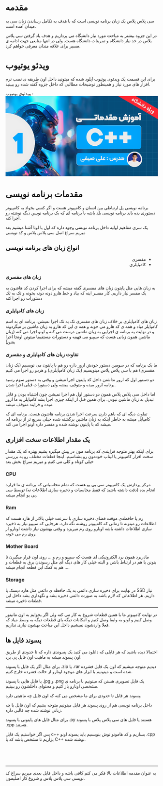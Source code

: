 # مقدمه

سی پلاس پلاس یک زبان برنامه نویسی است که با هدف به تکامل رساندن زبان سی به میدان آمده است.

در این جزوه بیشتر به مباحث مورد نیاز دانشگاه می پردازیم و هدف یاد گرفتن سی پلاس پلاس در حد نیاز دانشگاه و تمرینات دانشگاه هست. ولی در انتها منابعی جهت ادامه ی مسیر برای علاقه مندان معرفی خواهم کرد.

# ویدئو یوتیوب

برای این قسمت یک ویدئوی یوتیوب آپلود شده که میتونید داخل اون طریقه ی نصب نرم افزار های مورد نیاز و همینطور توضیحات مطالبی که داخل جزوه گفته شده رو ببینید.

ویدئوی یوتیوب :
[![01 - مقدمه ای بر برنامه نویسی و نصب نرم افزار های لازم برای برنامه نویسی سی پلاس پلاس](Step-1-Thumbnail.png)](https://youtu.be/pHvu6_E2T84?si=pBGo6QSU8tH4WBmV)

# مقدمات برنامه نویسی

برنامه نویسی پل ارتباطی بین انسان و کامپیوتر هست و اگر کسی بخواد به کامپیوتر دستوری بده باید برنامه نویسی بلد باشه یا برنامه ای که یک برنامه نویس دیگه نوشته رو اجرا کنه.

یک سری مفاهیم اولیه داخل برنامه نویسی وجود داره که اول با اونا آشنا میشیم بعد میریم سراغ اصل سی پلاس پلاس و کد نویسی

## انواع زبان های برنامه نویسی

<div dir="rtl">
    <ul>
        <li>
            مفسری
        </li>
        <li>
            کامپایلری
        </li>
    </ul>
</div>

### زبان های مفسری

به زبان هایی مثل پایتون زبان های مفسری گفته میشه که برای اجرا کردن کد هاشون به یک مفسر نیاز داریم. کار مفسر اینه که بیاد و خط هارو دونه دونه بخونه و تک به تک دستورات رو اجرا کنه

### زبان های کامپایلری

زبان های کامپایلری بر خلاف زبان های مفسری تک به تک اجرا نمیشن، برنامه ای به اسم کامپایلر میاد و همه ی کد هارو می خونه و همه ی این کد هارو به زبان ماشین بر میگردونه و در نهایت یه برنامه ی اجرایی به زبان ماشین درست می کنه و اونو اجرا می کنه (زبان ماشین همون زبانی هست که سیپیو می فهمه و دستورات مستقیما میتونن اونجا اجرا بشن)

### تفاوت زبان های کامپایلری و مفسری
ما یک برنامه که در سومین دستور خودش ارور داره رو هم با پایتون می نویسیم (یک زبان مفسری) هم با سی پلاس پلاس مینویسیم (یک زبان کامپایلری) و هردو رو اجرا می کنیم.

دو دستور اول که ارور نداشتن داخل کد پایتون اجرا میشن و وقتی به دستور سوم رسید برنامه ارور میده و متوقف میشه ولی دستورات قبلی اجرا شدن.

اما داخل سی پلاس پلاس همون دو دستور اول هم اجرا نمیشن چون اشتباه بودن و قابل تبدیل به زبان ماشین نبودن. برای همین قبل از اینکه چیزی اجرا بشه کامپایلر به  ما ارور میده و فرایند متوقف میشه.

تفاوت دیگه ای که باهم دارن سرعت اجرا شدن برنامه هاشون هست. برنامه ای که کامپایل میشه به خاطر اینکه به زبان ماشین برگشته شده خیلی سریع تر از برنامه ای  میشه که با پایتون نوشته شده و مفسر داره اونو اجرا می کنه.

## یک مقدار اطلاعات سخت افزاری

برای اینکه بهتر متوجه فرایندی که برنامه مون در پیش میگیره بشیم بهتره که یک مقدار سخت افزار کامپیوتر یا لپتاپ خودمون رو بشناسیم. اینجا قطعات مختلف رو یه بررسی خیلی کوتاه و کلی می کنیم و میریم سراغ بخش بعد

### CPU

مرکز پردازش یک کامپیوتر سی پی یو هست که تمام محاسباتی که برنامه ی ما قراره انجام بده (دقت داشته باشید که فقط محاسبات و ذخیره سازی اطلاعات نه) توسط سی پی یو انجام میشه. 

### Ram

رم یا حافظه‌ی موقت فضای ذخیره سازی با سرعت خیلی بالاتر از هارد هست که اطلاعات رو میتونه تا زمانی که کامپیوتر روشنه نگه داره. هرجایی که سیپیو نیاز به ذخیره سازی اطلاعات داشته باشه اونارو روی رم میریزه و وقتی بهشون نیاز داشت اونارو از روی رم می خونه.

### Mother Board

مادربرد همون برد الکترونیکی ای هست که سیپیو و رم و ... روی اون قرار میگیرن تا بتونن با هم در ارتباط باشن و البته خیلی کار های دیگه ای مثل رسوندن برق به قطعات و ... هم به کمک این قطعه انجام میشه.

### Storage

در نهایت برای ذخیره سازی دائمی به یک حافظه ی دائمی مثل هارد دیسک یا SSD نیاز داریم. هر اطلاعاتی که لازم باشه به صورت دائمی ذخیره بشه و نگهداری بشه داخل این قطعات ذخیره میشه.

---
در نهایت کامپیوتر ما با همین قطعات شروع به کار می کنه ولی اگر بخوایم به اون مانیتور وصل کنیم و اونو به وایفا وصل کنیم و امکانات دیگه پای قطعات دیگه به وسط میاد که فعلا واردشون نمیشیم داخل این مباحث بهشون نیازی نداریم.

## پسوند فایل ها

احتمالا دیده باشید که هر فایلی که دانلود می کنید یک پسوندی داره که تا حدودی از طریق اون پسوند میشه به ماهیت اون فایل پی برد.

برای مثال اگر یک فایل با پسوند .zip یا .rar دیدیم متوجه میشیم که اون یک فایل فشرده شده است و میتونیم با ابزار های موجود اونارو از حالت فشرده خارج کنیم.

یا فایل هایی با پسوند .jpg و .png  یک فایل تصویری هستن که میتونیم با برنامه ی مشخصی اونارو باز کنیم و محتوای داخلشون رو ببینیم.

پسوند هر فایل تا حدودی برای ما مشخص می کنه که اون فایل چه ماهیتی داره.

داخل برنامه نویسی هم از روی پسوند هر فایل میتونیم متوجه بشیم که اون فایل با چه زبانی نوشته شده چه قالبی داره.

برای مثال فایل های پایتونی با پسوند .py هستند
یا فایل های سی پلاس پلاس با پسوند .cpp هستند.

پس اگر خواستیم یک فایل c++ بسازیم و کد هامونو توش بنویسیم باید پسوند اونو .cpp بزاریم تا مشخص باشه که با C++ نوشته شده.

<br>
<br>
<br>

--- 

به عنوان مقدمه اطلاعات بالا فکر می کنم کافی باشه و داخل فایل بعدی میریم سراغ کد نویسی سی پلاس پلاس و شروع کار اصلیمون.